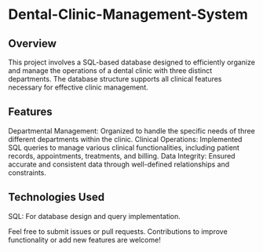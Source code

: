 # Dental-Clinic-Management-System

## Overview
This project involves a SQL-based database designed to efficiently organize and manage the operations of a dental clinic with three distinct departments. The database structure supports all clinical features necessary for effective clinic management.

## Features
Departmental Management: Organized to handle the specific needs of three different departments within the clinic.
Clinical Operations: Implemented SQL queries to manage various clinical functionalities, including patient records, appointments, treatments, and billing.
Data Integrity: Ensured accurate and consistent data through well-defined relationships and constraints.

## Technologies Used
SQL: For database design and query implementation.

Feel free to submit issues or pull requests. Contributions to improve functionality or add new features are welcome!
